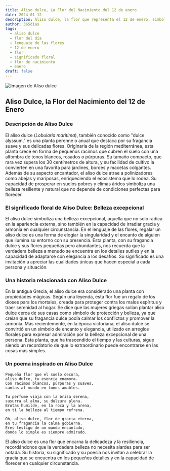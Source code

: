 ```yaml
---
title: Aliso dulce, La Flor del Nacimiento del 12 de enero
date: 2024-01-12
description: Aliso dulce, la flor que representa el 12 de enero, simboliza Belleza excepcional. Descubre su fascinante historia, significado en el lenguaje de las flores y una poesía que celebra su belleza.
author: 365días
tags:
  - aliso dulce
  - flor del día
  - lenguaje de las flores
  - 12 de enero
  - flor
  - significado floral
  - flor de nacimiento
  - enero
draft: false
---
```


![Imagen de Aliso dulce](https://cdn.pixabay.com/photo/2020/06/22/13/50/sweet-alyssum-5329266_1280.jpg#center)


## Aliso Dulce, la Flor del Nacimiento del 12 de Enero

### Descripción de Aliso Dulce

El aliso dulce (_Lobularia maritima_), también conocido como "dulce alyssum," es una planta perenne o anual que destaca por su fragancia suave y sus delicadas flores. Originaria de la región mediterránea, esta planta crece en forma de pequeños racimos que cubren el suelo con una alfombra de tonos blancos, rosados o púrpuras. Su tamaño compacto, que rara vez supera los 30 centímetros de altura, y su facilidad de cultivo la convierten en una favorita para jardines, bordes y macetas colgantes. Además de su aspecto encantador, el aliso dulce atrae a polinizadores como abejas y mariposas, enriqueciendo el ecosistema que lo rodea. Su capacidad de prosperar en suelos pobres y climas áridos simboliza una belleza resiliente y natural que no depende de condiciones perfectas para florecer.

### El significado floral de Aliso Dulce: Belleza excepcional

El aliso dulce simboliza una belleza excepcional, aquella que no solo radica en la apariencia externa, sino también en la capacidad de irradiar gracia y armonía en cualquier circunstancia. En el lenguaje de las flores, regalar un aliso dulce es una forma de elogiar la singularidad y el encanto de alguien que ilumina su entorno con su presencia. Esta planta, con su fragancia dulce y sus flores pequeñas pero abundantes, nos recuerda que la verdadera belleza a menudo se encuentra en los detalles sutiles y en la capacidad de adaptarse con elegancia a los desafíos. Su significado es una invitación a apreciar las cualidades únicas que hacen especial a cada persona y situación.

### Una historia relacionada con Aliso Dulce

En la antigua Grecia, el aliso dulce era considerado una planta con propiedades mágicas. Según una leyenda, esta flor fue un regalo de los dioses para los mortales, creada para proteger contra los malos espíritus y traer serenidad al hogar. Se dice que las mujeres griegas solían plantar aliso dulce cerca de sus casas como símbolo de protección y belleza, ya que creían que su fragancia dulce podía calmar los conflictos y promover la armonía. Más recientemente, en la época victoriana, el aliso dulce se convirtió en un símbolo de encanto y elegancia, utilizado en arreglos florales para expresar admiración por la belleza excepcional de una persona. Esta planta, que ha trascendido el tiempo y las culturas, sigue siendo un recordatorio de que lo extraordinario puede encontrarse en las cosas más simples.

### Un poema inspirado en Aliso Dulce

```
Pequeña flor que el suelo decora,  
aliso dulce, tu esencia enamora.  
Con racimos blancos, púrpuras y suaves,  
cantas al mundo en tonos amables.  

Tu perfume viaja con la brisa serena,  
susurra al alma, su dulzura plena.  
Brotas humilde, en la roca y la arena,  
en ti la belleza al tiempo refrena.  

Oh, aliso dulce, flor de gracia eterna,  
en tu fragancia la calma gobierna.  
Eres testigo de un mundo encantado,  
donde lo simple es siempre admirado.  
```

El aliso dulce es una flor que encarna la delicadeza y la resiliencia, recordándonos que la verdadera belleza no necesita alardes para ser notada. Su historia, su significado y su poesía nos invitan a celebrar la gracia que se encuentra en los pequeños detalles y en la capacidad de florecer en cualquier circunstancia.
